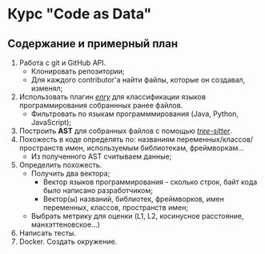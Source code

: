 # Курс "Code as Data"  

## Содержание и примерный план  
1. Работа с git и GitHub API.
   + Клонировать репозитории;
   + Для каждого contributor'а найти файлы, которые он создавал, изменял;
2. Использовать плагин *[enry](https://github.com/go-enry/go-enry)* для классификации языков программирования собраннных ранее файлов.
   + Фильтровать по языкам программмирования (Java, Python, JavaScript);
3. Построить **AST** для собранных файлов с помощью *[tree-sitter](https://github.com/tree-sitter/tree-sitter)*.
4. Похожесть в коде определять по: названиям переменных/классов/пространств имен, используемым библиотекам, фреймворкам...
   + Из полученного AST считываем данные;
5. Определить похожесть.
   + Получить два вектора;
      + Вектор языков программирования - сколько строк, байт кода было написано разработчиком;
      + Вектор(ы) названий, библиотек, фреймворков, имен переменных, классов, пространств имен;
   + Выбрать метрику для оценки (L1, L2, косинусное расстояние, манхэттеновское...)
7. Написать тесты.
8. Docker. Создать окружение.
